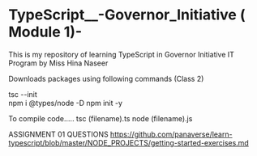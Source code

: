 # TypeScript__-Governor_Initiative ( Module 1)-
This is my repository of learning TypeScript in Governor Initiative IT Program by Miss Hina Naseer

Downloads packages using following commands (Class 2)

 tsc --init  
npm i @types/node -D
npm init -y

 To compile code.....
tsc (filename).ts
node (filename).js 

ASSIGNMENT 01 QUESTIONS
https://github.com/panaverse/learn-typescript/blob/master/NODE_PROJECTS/getting-started-exercises.md

